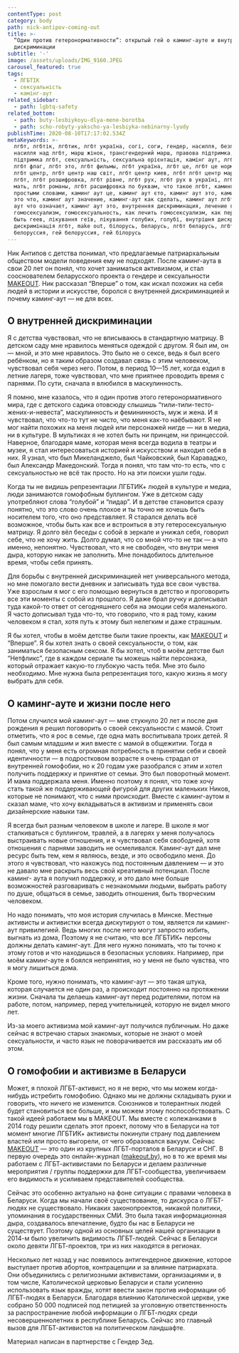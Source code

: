 ```yaml
---
contentType: post
category: body
path: nick-antipov-coming-out
title: >-
  “Один против гетеронормативности”: открытый гей о каминг-ауте и внутренней
  дискриминации
subtitle: '-'
image: /assets/uploads/IMG_9160.JPEG
carousel_featured: true
tags:
  - ЛГБТІК
  - сексуальність
  - камінг-аут
related_sidebar:
  - path: lgbtq-safety
related_bottom:
  - path: buty-lesbiykoyu-dlya-mene-borotba
  - path: scho-robyty-yakscho-ya-lesbiyka-nebinarny-lyudy
publishTime: 2020-08-10T17:17:02.534Z
metaKeywords: >-
  лгбт, лгбтік, лгбтик, лгбт україна, согі, соги, гендер, насилля, безпека,
  насилля над лгбт, марш жінок, трансгендерний марш, правова підтримка, правова
  підтримка лгбт, сексуальність, сексуальна орієнтація, камінг аут, лгбтик это,
  лгбт флаг, лгбт это, лгбт фильмы, лгбт україна, лгбт це, лгбт це нормально,
  лгбт центр, лгбт центр наш світ, лгбт центр киев, лгбт лгбт центр мариуполь, о
  лгбт, лгбт розшифровка, лгбт рівне, лгбт рух, лгбт рух в україні, лгбт родина
  мать, лгбт романы, лгбт расшифровка по буквам, что такое лгбт, каминг аут это
  простыми словами, каминг аут це, каминг аут єто, каминг аут это, каминг аут
  это что, каминг аут значение, каминг-аут как сделать, каминг аут лгбт, каминг
  аут что означает, каминг аут это, внутренняя дискриминация, лечение геев,
  гомосексуализм, гомосексуальность, как лечить гомосексуализм, как перестать
  быть геев, лікування геїв, лікування голубих, голубі, внутрішня дискримінація,
  дискримінація лгбт, make out, білорусь, беларусь, лгбт беларусь, лгбт
  белоруссия, гей белоруссия, гей білорусь
---
```

<!--StartFragment-->

<!--StartFragment-->

Ник Антипов с детства понимал, что предлагаемые патриархальным обществом модели поведения ему не подходят. После каминг-аута в свои 20 лет он понял, что хочет заниматься активизмом, и стал сооснователем беларусского проекта о гендере и сексуальности [MAKEOUT](https://makeout.by/). Ник рассказал “Вперше” о том, как искал похожих на себя людей в истории и искусстве, боролся с внутренней дискриминацией и почему каминг-аут — не для всех.

<!--EndFragment-->

## О внутренней дискриминации



Я с детства чувствовал, что не вписываюсь в стандартную матрицу. В детском саду мне нравилось меняться одеждой с другом. Я был им, он — мной, и это мне нравилось. Это было не о сексе, ведь я был всего ребёнком, но я таким образом создавал связь с этим человеком, чувствовал себя через него. Потом, в период 10—15 лет, когда ездил в летние лагеря, тоже чувствовал, что мне приятнее проводить время с парнями. По сути, сначала я влюбился в маскулинность.

Я помню, мне казалось, что я один против этого гетеронормативного мира, где с детского садика отовсюду слышишь “тили-тили-тесто-жених-и-невеста”, маскулинность и фемининность, муж и жена. И я чувствовал, что что-то тут не чисто, что меня как-то наёбывают. Я не мог найти похожих на меня людей или персонажей нигде — ни в медиа, ни в культуре. В мультиках я не хотел быть ни принцем, ни принцессой. Наверное, благодаря маме, которая меня всегда водила в театры и музеи, я стал интересоваться историей и искусством и находил себя в них. Я узнал, что был Микеланджело, был Чайковский, был Караваджо, был Александр Македонский. Тогда я понял, что там что-то есть, что с сексуальностью не всё так просто. Но на эти поиски ушли годы.

Когда ты не видишь репрезентации ЛГБТИК+ людей в культуре и медиа, люди занимаются гомофобным буллингом. Уже в детском саду употребляют слова “голубой” и “пидар”. И в детстве становится сразу понятно, что это слово очень плохое и ты точно не хочешь быть носителем того, что оно представляет. Я старался делать всё возможное, чтобы быть как все и встроиться в эту гетеросексуальную матрицу. Я долго вёл беседы с собой в зеркале и унижал себя, говорил себе, что не хочу жить. Долго думал, что со мной что-то не так — а что именно, непонятно. Чувствовал, что я не свободен, что внутри меня дыра, которую никак не заполнить. Мне понадобилось длительное время, чтобы себя принять.

Для борьбы с внутренней дискриминацией нет универсального метода, но мне помогало вести дневник и записывать туда все свои чувства. Уже взрослым я мог с его помощью вернуться в детство и проговорить все эти моменты с собой из прошлого. Я даже брал ручку и дописывал туда какой-то ответ от сегодняшнего себя на эмоции себя маленького. Я часто дописывал туда что-то, что говорило, что я рад тому, каким человеком я стал, хотя путь к этому был нелегким и даже страшным.

Я бы хотел, чтобы в моём детстве были такие проекты, как [MAKEOUT](https://makeout.by/) и “Вперше”. Я бы хотел знать о своей сексуальности, о том, как заниматься безопасным сексом. Я бы хотел, чтоб в моём детстве был “Нетфликс”, где в каждом сериале ты можешь найти персонажа, который отражает какую-то глубокую часть тебя. Мне это было необходимо. Мне нужна была репрезентация того, какую жизнь я могу выбрать для себя.



## О каминг-ауте и жизни после него



Потом случился мой каминг-аут — мне стукнуло 20 лет и после дня рождения я решил поговорить о своей сексуальности с мамой. Стоит отметить, что я рос в семье, где одна мать воспитывала троих детей. Я был самым младшим и жил вместе с мамой в общежитии. Тогда я понял, что у меня есть огромная потребность в принятии себя и своей идентичности — в подростковом возрасте я очень страдал от внутренней гомофобии, но к 20 годам уже разобрался с этим и хотел получить поддержку и принятие от семьи. Это был поворотный момент. И мама поддержала меня. Именно поэтому я понял, что тоже хочу стать такой же поддерживающей фигурой для других маленьких Ников, которые не понимают, что с ними происходит. Вместе с каминг-аутом я сказал маме, что хочу вкладываться в активизм и применять свои дизайнерские навыки там.



Я всегда был разным человеком в школе и лагере. В школе я мог сталкиваться с буллингом, травлей, а в лагерях у меня получалось выстраивать новые отношения, и я чувствовал себя свободней, хотя отношения с парнями заводить не осмеливался. Каминг-аут дал мне ресурс быть тем, кем я являюсь, везде, и это освободило меня. До этого я чувствовал, что нахожусь под постоянным давлением — и это не давало мне раскрыть весь свой креативный потенциал. После каминг- аута я получил поддержку, и это дало мне больше возможностей разговаривать с незнакомыми людьми, выбрать работу по душе, общаться в семье, заводить отношения, быть творческим человеком.



Но надо понимать, что моя история случилась в Минске. Местные активисты и активистки всегда дискутируют о том, является ли каминг-аут привилегией. Ведь многих после него могут запросто избить, выгнать из дома, Поэтому я не считаю, что все ЛГБТИК+ персоны должны делать каминг-аут. Для него нужно понимать, что ты точно к этому готов и что находишься в безопасных условиях. Например, при моём каминг-ауте я боялся непринятия, но у меня не было чувства, что я могу лишиться дома.

Кроме того, нужно понимать, что каминг-аут — это такая штука, которая случается не один раз, а происходит постоянно на протяжении жизни. Сначала ты делаешь каминг-аут перед родителями, потом на работе, потом, например, перед учительницей, которую не видел много лет.

Из-за моего активизма мой каминг-аут получился публичным. Но даже сейчас я встречаю старых знакомых, которые не знают о моей сексуальности, и часто язык не поворачивается им рассказать им об этом.



## О гомофобии и активизме в Беларуси

Может, я плохой ЛГБТ-активист, но я не верю, что мы можем когда-нибудь истребить гомофобию. Однако мы не должны складывать руки и говорить, что ничего не изменится. Союзников и толерантных людей будет становиться все больше, и мы можем этому поспособствовать. С такой идеей работаем мы в MAKEOUT. Мы вместе с колежанками в 2014 году решили сделать этот проект, потому что в Беларуси на тот момент многие ЛГБТИК+ активисты покинули страну под давлением властей или просто выгорели, от чего образовался вакуум. Сейчас [MAKEOUT](https://makeout.by/) — это один из крупных ЛГБТ-порталов в Беларуси и СНГ. В первую очередь это онлайн-журнал ([makeout.by](https://makeout.by/)), но в то же время мы работаем с ЛГБТ-активистами по Беларуси и делаем различные мероприятия / группы поддержки для ЛГБТ-сообщества, увеличиваем его видимость и усиливаем представителей сообщества.



Сейчас это особенно актуально на фоне ситуации с правами человека в Беларуси. Когда мы начали своё существование, то дискурса о ЛГБТ-людях не существовало. Никаких законопроектов, никакой политики, упоминания в государственных СМИ. Это была такая информационная дыра, создавалось впечатление, будто бы нас в Беларуси не существует. Поэтому одной из основных целей нашей организации в 2014-м было увеличить видимость ЛГБТ-людей. Сейчас в Беларуси около девяти ЛГБТ-проектов, три из них находятся в регионах.

Несколько лет назад у нас появилось антигендерное движение, которое выступает против абортов, контрацепции и за влияние патриархата. Они объединились с религиозными активистами, организациями и, в том числе, Католической церковью Беларуси и стали усиленно использовать язык вражды, хотят ввести закон против информации об ЛГБТ-людях в Беларуси. Благодаря влиянию Католической церкви, уже собрано 50 000 подписей под петицией за уголовную ответственность за распространение любой информации о ЛГБТ-людях среди несовершеннолетних в республике Беларусь. Сейчас это главный вызов для ЛГБТ-активистов на политическом ландшафте.



Материал написан в партнерстве с Гендер Зед.

<!--EndFragment-->
